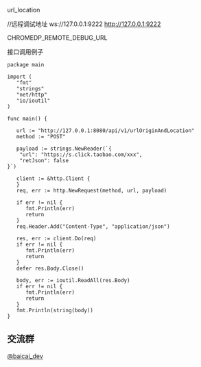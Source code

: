 url_location


//远程调试地址 ws://127.0.0.1:9222 http://127.0.0.1:9222

CHROMEDP_REMOTE_DEBUG_URL

接口调用例子
```
package main

import (
   "fmt"
   "strings"
   "net/http"
   "io/ioutil"
)

func main() {

   url := "http://127.0.0.1:8080/api/v1/urlOriginAndLocation"
   method := "POST"

   payload := strings.NewReader(`{
    "url": "https://s.click.taobao.com/xxx",
    "retJson": false
}`)

   client := &http.Client {
   }
   req, err := http.NewRequest(method, url, payload)

   if err != nil {
      fmt.Println(err)
      return
   }
   req.Header.Add("Content-Type", "application/json")

   res, err := client.Do(req)
   if err != nil {
      fmt.Println(err)
      return
   }
   defer res.Body.Close()

   body, err := ioutil.ReadAll(res.Body)
   if err != nil {
      fmt.Println(err)
      return
   }
   fmt.Println(string(body))
}
```

## 交流群
[@baicai_dev](https://t.me/baicai_dev)